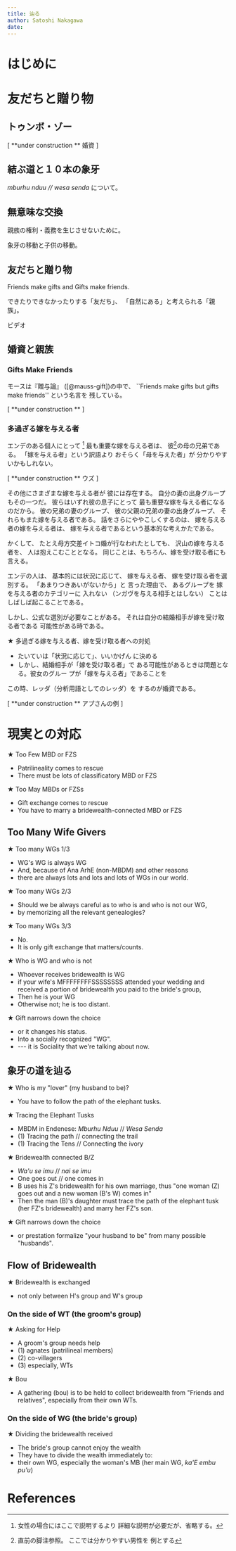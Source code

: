 ```yaml
---
title: 辿る
author: Satoshi Nakagawa
date: 
---
```

    
# はじめに

# 友だちと贈り物

## トゥンボ・ゾー

 [ **under construction ** 婚資 ]

## 結ぶ道と１０本の象牙

 *mburhu nduu // wesa senda* について。

## 無意味な交換

  親族の権利・義務を生じさせないために。

 象牙の移動と子供の移動。

## 友だちと贈り物

 Friends make gifts and Gifts make friends.

 できたりできなかったりする「友だち」、
「自然にある」と考えられる「親族」。

 ビデオ

## 婚資と親族

### Gifts Make Friends

 モースは『贈与論』
([@mauss-gift])の中で、
``Friends make gifts but
gifts make friends'' という名言を
残している。

 [ **under construction **  ]

### 多過ぎる嫁を与える者

 エンデのある個人にとって
[^FN-1]
最も重要な嫁を与える者は、
彼[^FN-2]の母の兄弟である。
「嫁を与える者」という訳語より
おそらく「母を与えた者」が
分かりやすいかもしれない。

 [ **under construction ** ウズ ]

 その他にさまざまな嫁を与える者が
彼には存在する。
自分の妻の出身グループもその一つだ。
彼らはいずれ彼の息子にとって
最も重要な嫁を与える者になるのだから。
彼の兄弟の妻のグループ、
彼の父親の兄弟の妻の出身グループ、
それらもまた嫁を与える者である。
話をさらにややこしくするのは、
嫁を与える者の嫁を与える者は、
嫁を与える者であるという基本的な考えかたである。

 かくして、
たとえ母方交差イトコ婚が行なわれたとしても、
沢山の嫁を与える者を、
人は抱えこむこととなる。
同じことは、もちろん、嫁を受け取る者にも
言える。

 エンデの人は、
基本的には状況に応じて、
嫁を与える者、
嫁を受け取る者を選別する。
「あまりつきあいがないから」と
言った理由で、
あるグループを
嫁を与える者のカテゴリーに
入れない
（ンガヴを与える相手とはしない）
ことはしばしば起こることである。

 しかし、公式な選別が必要なことがある。
それは自分の結婚相手が嫁を受け取る者である
可能性がある時である。

<!-- BEGIN:LIST -->
★ 多過ぎる嫁を与える者、嫁を受け取る者への対処

- たいていは「状況に応じて」、いいかげん
	に決める
- しかし、結婚相手が「嫁を受け取る者」で
	ある可能性があるときは問題となる。彼女のグルー
	プが「嫁を与える者」であることを

<!-- END:LIST -->

 この時、レッダ（分析用語としてのレッダ）を
するのが婚資である。

 [ **under construction ** アプさんの例 ]

# 現実との対応

<!-- BEGIN:LIST -->
★ Too Few MBD or FZS

- Patrilineality comes to rescue
- There must be lots of classificatory
	MBD or FZS

<!-- END:LIST -->

<!-- BEGIN:LIST -->
★ Too May MBDs or FZSs

- Gift exchange comes to rescue
- You have to marry a
	bridewealth-connected MBD or FZS

<!-- END:LIST -->

## Too Many Wife Givers

<!-- BEGIN:LIST -->
★ Too many WGs 1/3

- WG's WG is always WG
- And, because of Ana ArhE (non-MBDM) and other reasons
- there are always lots and lots and lots
	of WGs in our world.

<!-- END:LIST -->

<!-- BEGIN:LIST -->
★ Too many WGs 2/3

- Should we be always careful as to who is and
	who is not our WG, 
- by memorizing all the
	relevant genealogies?

<!-- END:LIST -->

<!-- BEGIN:LIST -->
★ Too many WGs 3/3

- No.
- It is only gift exchange that matters/counts.

<!-- END:LIST -->

<!-- BEGIN:LIST -->
★ Who is WG and who is not

- Whoever receives bridewealth is WG
- if your wife's MFFFFFFFFSSSSSSSS
	attended your wedding and received a portion
	of bridewealth you paid to the bride's group,
- Then he is your WG 
- Otherwise not; he is too distant.

<!-- END:LIST -->

<!-- BEGIN:LIST -->
★ Gift narrows down the choice

- or it changes his status.
- Into a socially recognized "WG".
- --- it is Sociality that we're talking
	about now.

<!-- END:LIST -->

## 象牙の道を辿る

<!-- BEGIN:LIST -->
★ Who is my "lover" (my husband to be)?

- You have to follow the path of the
	elephant tusks.

<!-- END:LIST -->

<!-- BEGIN:LIST -->
★ Tracing the Elephant Tusks

- MBDM in Endenese: *Mburhu Nduu* // *Wesa Senda*
- (1) Tracing the path // connecting the trail
- (1) Tracing the Tens // Connecting the ivory

<!-- END:LIST -->

<!-- BEGIN:LIST -->
★ Bridewealth connected B/Z

- *Wa'u se imu* // *nai se imu*
- One goes out // one comes in
- B uses his Z's bridewealth for his own
	marriage, thus "one woman (Z) goes out and a
	new woman (B's W) comes in"
- Then the man (B)'s daughter must trace
	the path of the elephant tusk (her FZ's
	bridewealth) and marry her FZ's son.

<!-- END:LIST -->

<!-- BEGIN:LIST -->
★ Gift narrows down the choice

- or prestation formalize "your husband
	to be" from many possible "husbands".

<!-- END:LIST -->

## Flow of Bridewealth

<!-- BEGIN:LIST -->
★ Bridewealth is exchanged

- not only between H's group and W's group

<!-- END:LIST -->

### On the side of WT (the groom's group)

<!-- BEGIN:LIST -->
★ Asking for Help

- A groom's group needs help
- (1) agnates (patrilineal members)
- (2) co-villagers
- (3) especially, WTs

<!-- END:LIST -->

<!-- BEGIN:LIST -->
★ Bou

- A gathering (bou) is to be held to
	collect bridewealth from "Friends and
	relatives", especially from their own WTs.

<!-- END:LIST -->

### On the side of WG (the bride's group)

<!-- BEGIN:LIST -->
★ Dividing the bridewealth received

- The bride's group cannot enjoy the wealth
- They have to divide the wealth
	immediately to:
- their own WG, especially the woman's MB
	(her main WG, *ka'E embu* *pu'u*)

<!-- END:LIST -->

# References

[^FN-1]: 女性の場合にはここで説明するより
詳細な説明が必要だが、省略する。
[^FN-2]: 直前の脚注参照。
ここでは分かりやすい男性を
例とする
